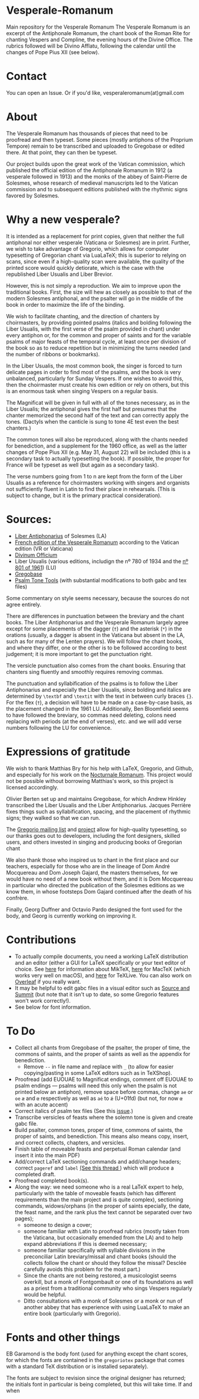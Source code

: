 # Vesperale-Romanum
Main repository for the Vesperale Romanum  The Vesperale Romanum is an excerpt of the Antiphonale Romanum, the chant book of the Roman Rite for chanting Vespers and Compline, the evening hours of the Divine Office. The rubrics followed will be Divino Afflatu, following the calendar until the changes of Pope Pius XII (see below).

# Contact

You can open an Issue. Or if you'd like, vesperaleromanum(at)gmail.com

# About

The Vesperale Romanum has thousands of pieces that need to be proofread and then typeset. Some pieces (mostly antiphons of the Proprium Tempore) remain to be transcribed and uploaded to Gregobase or edited there. At that point, they can then be typeset.

Our project builds upon the great work of the Vatican commission, which published the official edition of the Antiphonale Romanum in 1912 (a vesperale followed in 1913) and the monks of the abbey of Saint-Pierre de Solesmes, whose research of medieval manuscripts led to the Vatican commission and to subsequent editions published with the rhythmic signs favored by Solesmes.

# Why a new vesperale?
It is intended as a replacement for print copies, given that neither the full antiphonal nor either vesperale (Vaticana or Solesmes) are in print. Further, we wish to take advantage of Gregorio, which allows for computer typesetting of Gregorian chant via LuaLaTeX; this is superior to relying on scans, since even if a high-quality scan were available, the quality of the printed score would quickly detiorate, which is the case with the republished Liber Usualis and Liber Brevior.

However, this is not simply a reproduction. We aim to improve upon the traditional books. First, the size will hew as closely as possible to that of the modern Solesmes antiphonal, and the psalter will go in the middle of the book in order to maximize the life of the binding.

We wish to facilitate chanting, and the direction of chanters by choirmasters, by providing pointed psalms (italics and bolding following the Liber Usualis, with the first verse of the psalm provided in chant) under every antiphon or, for the common and proper of saints and for the variable psalms of major feasts of the temporal cycle, at least once per division of the book so as to reduce repetition but in minimizing the turns needed (and the number of ribbons or bookmarks).

In the Liber Usualis, the most common book, the singer is forced to turn delicate pages in order to find most of the psalms, and the book is very unbalanced, particularly for Sunday Vespers. If one wishes to avoid this, then the choirmaster must create his own edition or rely on others, but this is an enormous task when singing Vespers on a regular basis.

The Magnificat will be given in full with all of the tones necessary, as in the Liber Usualis; the antiphonal gives the first half but presumes that the chanter memorized the second half of the text and can correctly apply the tones. (Dactyls when the canticle is sung to tone 4E test even the best chanters.) 

The common tones will also be reproduced, along with the chants needed for benediction, and a supplement for the 1960 office, as well as the latter changes of Pope Pius XII (e.g. May 31, August 22) will be included (this is a secondary task to actually typesetting the book). If possible, the proper for France will be typeset as well (but again as a secondary task).

The verse numbers going from 1 to n are kept from the form of the Liber Usualis as a reference for choirmasters working with singers and organists not sufficiently fluent in Latin to find their place in rehearsals. (This is subject to change, but it is the primary practical consideration).

# Sources:

- [Liber Antiphonarius](https://archive.org/details/liber-antiphonarius-1960) of Solesmes (LA)
- [French edition of the Vesperale Romanum](https://archive.org/details/vesperaleromaum00anonuoft/) according to the Vatican edition (VR or Vaticana)
- [Divinum Officium](http://divinumofficium.com)
- Liber Usualis (various editions, includign the nº 780 of 1934 and the [nº 801 of 1961](https://musicasacra.com/2007/07/liber-usualis-online/)) (LU)
- [Gregobase](https://gregobase.selapa.net)
- [Psalm Tone Tools](http://bbloomf.github.io/jgabc/psalmtone.html) (with substantial modifications to both gabc and tex files) 

Some commentary on style seems necessary, because the sources do not agree entirely.

There are differences in punctuation between the breviary and the chant books. The Liber Antiphonarius and the Vesperale Romanum largely agree except for some placements of the dagger (`†`) and the asterisk (`*`) in the orations (usually, a dagger is absent in the Vaticana but absent in the LA, such as for many of the Lenten prayers). We will follow the chant books, and where they differ, one or the other is to be followed according to best judgement; it is more important to get the punctuation right.

The versicle punctuation also comes from the chant books. Ensuring that chanters sing fluently and smoothly requires removing commas.

The punctuation and syllabification of the psalms is to follow the Liber Antiphonarius and especially the Liber Usualis, since bolding and italics are determined by `\textbf` and `\textit` with the text in between curly braces `{}`. For the flex (`†`), a decision will have to be made on a case-by-case basis, as the placement changed in the 1961 LU. Additionally, Ben Bloomfield seems to have followed the breviary, so commas need deleting, colons need replacing with periods (at the end of verses), etc. and we will add verse numbers following the LU for convenience.

# Expressions of gratitude

We wish to thank Matthias Bry for his help with LaTeX, Gregorio, and Github, and especially for his work on the [Nocturnale Romanum](https://github.com/Nocturnale-Romanum/). This project would not be possible without borrowing Matthias's work, so this project is licensed accordingly.

Olivier Berten set up and maintains Gregobase, for which Andrew Hinkley transcribed the Liber Usualis and the Liber Antiphonarius. Jacques Perrière fixes things such as syllabification, spacing, and the placement of rhythmic signs; they walked so that we can run.

The [Gregorio mailing list](https://groups.google.com/g/gregorio-users) and [project](http://gregorio-project.github.io/index.html) allow for high-quality typesetting, so our thanks goes out to developers, including the font designers, skilled users, and others invested in singing and producing books of Gregorian chant

We also thank those who inspired us to chant in the first place and our teachers, especially for those who are in the lineage of Dom André Mocquereau and Dom Joseph Gajard, the masters themselves, for we would have no need of a new book without them, and it is Dom Mocquereau in particular who directed the publication of the Solesmes editions as we know them, in whose footsteps Dom Gajard continued after the death of his confrère.

Finally, Georg Duffner and Octavio Pardo designed the font used for the body, and Georg is currently working on improving it.

# Contributions

- To actually compile documents, you need a working LaTeX distribution and an editor (either a GUI for LaTeX specifically or your text editor of choice. See [here](https://latex-tutorial.com/installation/) for information about MikTeX, [here](https://tug.org/mactex/) for MacTeX (which works very well on macOS), and [here](https://tug.org/texlive/acquire-netinstall.html) for TeXLive. You can also work on [Overleaf](https://www.overleaf.com) if you really want.
- It may be helpful to edit gabc files in a visual editor such as [Source and Summit](https://www.sourceandsummit.com/editor/alpha) (but note that it isn't up to date, so some Gregorio features won't work correctly!).
- See below for font information.

# To Do

- Collect all chants from Gregobase of the psalter, the proper of time, the commons of saints, and the proper of saints as well as the appendix for benediction.
  - Remove `--` in file name and replace with `_` (to allow for easier copying/pasting in some LaTeX editors such as in TeXShop).
- Proofread (add EUOUAE to Magnificat endings, comment off EUOUAE to psalm endings — psalms will need this only when the psalm is not printed below an antiphon), remove space before commas, change `ae` or `oe` `æ` and `œ` respectively as well as `aé` to `ǽ` (U+01fd) (but not, for now `œ` with an acute accent)
- Correct italics of psalm tex files (See this [issue](https://github.com/Nocturnale-Romanum/nocturnale-romanum/issues/17#issue-1714660808).) 
- Transcribe versicles of feasts where the solemn tone is given and create gabc file.
- Build psalter, common tones, proper of time, commons of saints, the proper of saints, and benediction. This means also means copy, insert, and correct collects, chapters, and versicles.
- Finish table of moveable feasts and perpetual Roman calendar (and insert it into the main PDF)
- Add/correct LaTeX sectioning commands and add/change headers; correct `pageref` and `label` [(See this thread ](https://groups.google.com/g/gregorio-users/c/WPbwsmIqHrc/m/-Z9RxtYTAgAJ)) which will produce a completed draft.
- Proofread completed book(s).
- Along the way: we need someone who is a real LaTeX expert to help, particularly with the table of moveable feasts (which has different requirements than the main project and is quite complex), sectioning commands, widows/orphans (in the proper of saints epecially, the date, the feast name, and the rank plus the text cannot be separated over two pages);
  - someone to design a cover;
  - someone familiar with Latin to proofread rubrics (mostly taken from the Vaticana, but occasionally emended from the LA) and to help expand abbreviations if this is deemed necessary;
  - someone familiar specifically with syllable divisions in the preconciliar Latin breviary/missal and chant books (should the collects follow the chant or should they follow the missal? Desclée carefully avoids this problem for the most part.)
  -  Since the chants are not being restored, a musicologist seems overkill, but a monk of Fontgombault or one of its foundations as well as a priest from a traditional community who sings Vespers regularly would be helpful.
    -  Ditto consultations with a monk of Solesmes or a monk or nun of another abbey that has experience with using LuaLaTeX to make an entire book (particularly with Gregorio).

# Fonts and other things

EB Garamond is the body font (used for anything except the chant scores, for which the fonts are contained in the `gregoriotex` package that comes with a standard TeX distribution or is installed separately).

The fonts are subject to revision since the original designer has returned; the initials font in particular is being completed, but this will take time. If and when 


